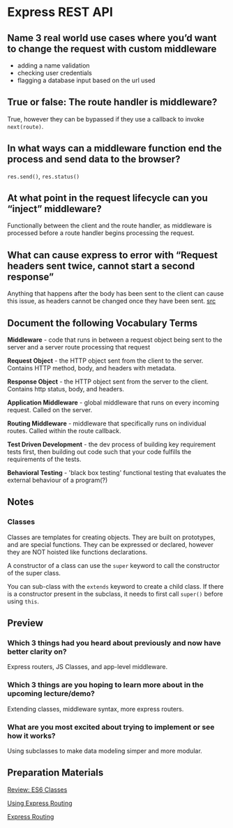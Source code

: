 # Express REST API

## Name 3 real world use cases where you’d want to change the request with custom middleware

- adding a name validation
- checking user credentials
- flagging a database input based on the url used

## True or false: The route handler is middleware?

True, however they can be bypassed if they use a callback to invoke `next(route)`.

## In what ways can a middleware function end the process and send data to the browser?

`res.send()`, `res.status()`

## At what point in the request lifecycle can you “inject” middleware?

Functionally between the client and the route handler, as middleware is processed before a route handler begins processing the request.

## What can cause express to error with “Request headers sent twice, cannot start a second response”

Anything that happens after the body has been sent to the client can cause this issue, as headers cannot be changed once they have been sent. [src](https://stackoverflow.com/questions/7042340/error-cant-set-headers-after-they-are-sent-to-the-client)

## Document the following Vocabulary Terms

**Middleware** - code that runs in between a request object being sent to the server and a server route processing that request

**Request Object** - the HTTP object sent from the client to the server. Contains HTTP method, body, and headers with metadata.

**Response Object** - the HTTP object sent from the server to the client. Contains http status, body, and headers.

**Application Middleware** - global middleware that runs on every incoming request. Called on the server.

**Routing Middleware** - middleware that specifically runs on individual routes. Called within the route callback.

**Test Driven Development** - the dev process of building key requirement tests first, then building out code such that your code fulfills the requirements of the tests.

**Behavioral Testing** - 'black box testing' functional testing that evaluates the external behaviour of a program(?)

## Notes

### Classes

Classes are templates for creating objects. They are built on prototypes, and are special functions. They can be expressed or declared, however they are NOT hoisted like functions declarations.

A constructor of a class can use the `super` keyword to call the constructor of the super class.

You can sub-class with the `extends` keyword to create a child class. If there is a constructor present in the subclass, it needs to first call `super()` before using `this`.

## Preview

### Which 3 things had you heard about previously and now have better clarity on? 

Express routers, JS Classes, and app-level middleware.

### Which 3 things are you hoping to learn more about in the upcoming lecture/demo?

Extending classes, middleware syntax, more express routers.

### What are you most excited about trying to implement or see how it works?

Using subclasses to make data modeling simper and more modular. 

## Preparation Materials

[Review: ES6 Classes](https://developer.mozilla.org/en-US/docs/Web/JavaScript/Reference/Classes)

[Using Express Routing](https://expressjs.com/en/guide/routing.html)

[Express Routing](https://scotch.io/tutorials/learn-to-use-the-new-router-in-expressjs-4)

